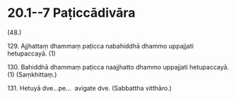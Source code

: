 # 20.1--7 Paṭiccādivāra

(48.)

129\. Ajjhattaṃ dhammaṃ paṭicca nabahiddhā dhammo uppajjati hetupaccayā. (1)

130\. Bahiddhā dhammaṃ paṭicca naajjhatto dhammo uppajjati hetupaccayā. (1) (Saṃkhittaṃ.)

131\. Hetuyā dve…pe…  avigate dve. (Sabbattha vitthāro.)
